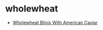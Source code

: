 # wholewheat

 * [Wholewheat Blinis With American Caviar](../../index/w/wholewheat-blinis-with-american-caviar-351035.json)

